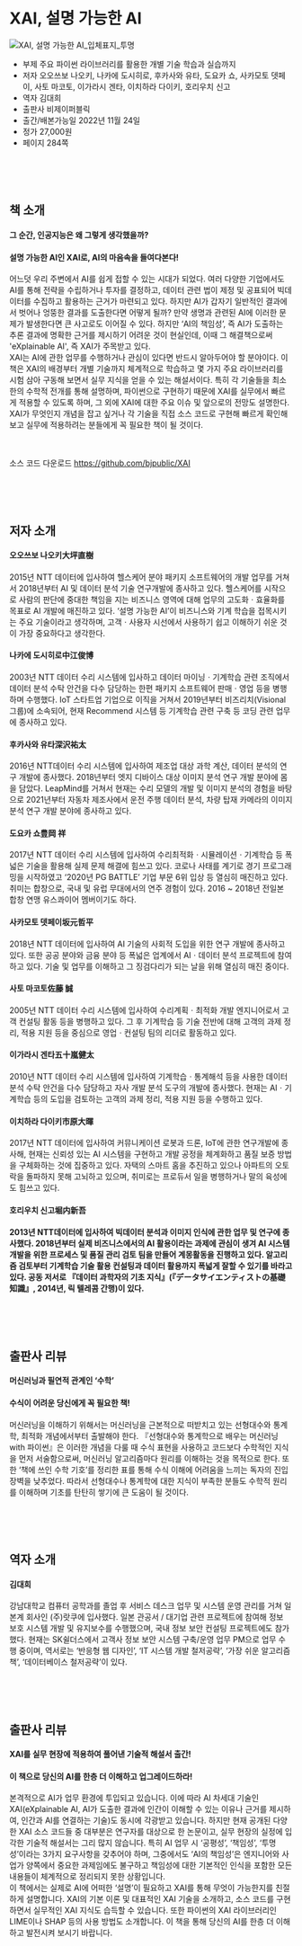 # XAI, 설명 가능한 AI
![XAI, 설명 가능한 AI_입체표지_투명](https://user-images.githubusercontent.com/21074282/204211786-260df2c6-5ce2-4a91-8411-851862b96854.png)

- 부제 주요 파이썬 라이브러리를 활용한 개별 기술 학습과 실습까지
- 저자 오오쓰보 나오키, 나카에 도시히로, 후카사와 유타, 도요카 쇼, 사카모토 뎃페이, 사토 마코토, 이가라시 겐타, 이치하라 다이키, 호리우치 신고
- 역자 김대희
- 출판사 비제이퍼블릭
- 출간/배본가능일 2022년 11월 24일
- 정가 27,000원
- 페이지 284쪽


<br><br><br>
## 책 소개
<h4>그 순간, 인공지능은 왜 그렇게 생각했을까?</h4>
<h4>설명 가능한 AI인 XAI로, AI의 마음속을 들여다본다!</h4>

어느덧 우리 주변에서 AI를 쉽게 접할 수 있는 시대가 되었다. 
여러 다양한 기업에서도 AI를 통해 전략을 수립하거나 투자를 결정하고, 데이터 관련 법이 제정 및 공표되어 빅데이터를 수집하고 활용하는 근거가 마련되고 있다. 
하지만 AI가 갑자기 일반적인 결과에서 벗어나 엉뚱한 결과를 도출한다면 어떻게 될까? 만약 생명과 관련된 AI에 이러한 문제가 발생한다면 큰 사고로도 이어질 수 있다. 
하지만 ‘AI의 책임성’, 즉 AI가 도출하는 추론 결과에 명확한 근거를 제시하기 어려운 것이 현실인데, 이때 그 해결책으로써 'eXplainable AI', 즉 XAI가 주목받고 있다.
<br>
XAI는 AI에 관한 업무를 수행하거나 관심이 있다면 반드시 알아두어야 할 분야이다. 
이 책은 XAI의 배경부터 개별 기술까지 체계적으로 학습하고 몇 가지 주요 라이브러리를 시험 삼아 구동해 보면서 실무 지식을 얻을 수 있는 해설서이다. 
특히 각 기술들을 최소한의 수학적 전개를 통해 설명하며, 파이썬으로 구현하기 때문에 XAI를 실무에서 빠르게 적용할 수 있도록 하며, 그 외에 XAI에 대한 주요 이슈 및 앞으로의 전망도 설명한다.
XAI가 무엇인지 개념을 잡고 싶거나 각 기술을 직접 소스 코드로 구현해 빠르게 확인해 보고 실무에 적용하려는 분들에게 꼭 필요한 책이 될 것이다.

<br><br>
소스 코드 다운로드 https://github.com/bjpublic/XAI


<br><br><br>
## 저자 소개

<h4>오오쓰보 나오키大坪直樹</h4>
2015년 NTT 데이터에 입사하여 헬스케어 분야 패키지 소프트웨어의 개발 업무를 거쳐서 2018년부터 AI 및 데이터 분석 기술 연구개발에 종사하고 있다. 헬스케어를 시작으로 사람의 판단에 중대한 책임을 지는 비즈니스 영역에 대해 업무의 고도화ㆍ효율화를 목표로 AI 개발에 매진하고 있다. ‘설명 가능한 AI’이 비즈니스와 기계 학습을 접목시키는 주요 기술이라고 생각하며, 고객ㆍ사용자 시선에서 사용하기 쉽고 이해하기 쉬운 것이 가장 중요하다고 생각한다.

<h4>나카에 도시히로中江俊博</h4>
2003년 NTT 데이터 수리 시스템에 입사하고 데이터 마이닝ㆍ기계학습 관련 조직에서 데이터 분석 수탁 안건을 다수 담당하는 한편 패키지 소프트웨어 판매ㆍ영업 등을 병행하며 수행했다. IoT 스타트업 기업으로 이직을 거쳐서 2019년부터 비즈리치(Visional 그룹)에 소속되어, 현재 Recommend 시스템 등 기계학습 관련 구축 등 코딩 관련 업무에 종사하고 있다.

<h4>후카사와 유타深沢祐太</h4>
2016년 NTT데이터 수리 시스템에 입사하여 제조업 대상 과학 계산, 데이터 분석의 연구 개발에 종사했다. 2018년부터 엣지 디바이스 대상 이미지 분석 연구 개발 분야에 몸을 담았다. LeapMind를 거쳐서 현재는 수리 모델의 개발 및 이미지 분석의 경험을 바탕으로 2021년부터 자동차 제조사에서 운전 주행 데이터 분석, 차량 탑재 카메라의 이미지 분석 연구 개발 분야에 종사하고 있다.

<h4>도요카 쇼豊岡 祥</h4>
2017년 NTT 데이터 수리 시스템에 입사하여 수리최적화ㆍ시뮬레이션ㆍ기계학습 등 폭넓은 기술을 활용해 실제 문제 해결에 힘쓰고 있다. 코로나 사태를 계기로 경기 프로그래밍을 시작하였고 ‘2020년 PG BATTLE’ 기업 부문 6위 입상 등 열심히 매진하고 있다. 취미는 합창으로, 국내 및 유럽 무대에서의 연주 경험이 있다. 2016 ~ 2018년 전일본 합창 연맹 유스콰이어 멤버이기도 하다.

<h4>사카모토 뎃페이坂元哲平</h4>
2018년 NTT 데이터에 입사하여 AI 기술의 사회적 도입을 위한 연구 개발에 종사하고 있다. 또한 공공 분야와 금융 분야 등 폭넓은 업계에서 AIㆍ데이터 분석 프로젝트에 참여하고 있다. 기술 및 업무를 이해하고 그 징검다리가 되는 날을 위해 열심히 매진 중이다.

<h4>사토 마코토佐藤 誠</h4>
2005년 NTT 데이터 수리 시스템에 입사하여 수리계획ㆍ최적화 개발 엔지니어로서 고객 컨설팅 활동 등을 병행하고 있다. 그 후 기계학습 등 기술 전반에 대해 고객의 과제 정리, 적용 지원 등을 중심으로 영업ㆍ컨설팅 팀의 리더로 활동하고 있다.

<h4>이가라시 겐타五十嵐健太</h4>
2010년 NTT 데이터 수리 시스템에 입사하여 기계학습ㆍ통계해석 등을 사용한 데이터 분석 수탁 안건을 다수 담당하고 자사 개발 분석 도구의 개발에 종사했다. 현재는 AIㆍ기계학습 등의 도입을 검토하는 고객의 과제 정리, 적용 지원 등을 수행하고 있다.

<h4>이치하라 다이키市原大暉</h4>
2017년 NTT 데이터에 입사하여 커뮤니케이션 로봇과 드론, IoT에 관한 연구개발에 종사해, 현재는 신뢰성 있는 AI 시스템을 구현하고 개발 공정을 체계화하고 품질 보증 방법을 구체화하는 것에 집중하고 있다. 자택의 스마트 홈을 추진하고 있으나 아파트의 오토락을 돌파하지 못해 고뇌하고 있으며, 취미로는 프로듀서 일을 병행하거나 말의 육성에도 힘쓰고 있다.

<H4>호리우치 신고堀内新吾<H4>
2013년 NTT데이터에 입사하여 빅데이터 분석과 이미지 인식에 관한 업무 및 연구에 종사했다. 2018년부터 실제 비즈니스에서의 AI 활용이라는 과제에 관심이 생겨 AI 시스템 개발을 위한 프로세스 및 품질 관리 검토 팀을 만들어 계몽활동을 진행하고 있다. 알고리즘 검토부터 기계학습 기술 활용 컨설팅과 데이터 활용까지 폭넓게 잘할 수 있기를 바라고 있다. 공동 저서로 『데이터 과학자의 기초 지식』(『データサイエンティストの基礎知識』, 2014년, 릭 텔레콤 간행)이 있다.

<br><br><br>
## 출판사 리뷰
<h4>머신러닝과 필연적 관계인 ‘수학’</h4>
<h4>수식이 어려운 당신에게 꼭 필요한 책!</h4>

머신러닝을 이해하기 위해서는 머신러닝을 근본적으로 떠받치고 있는 선형대수와 통계학, 최적화 개념에서부터 출발해야 한다. 『선형대수와 통계학으로 배우는 머신러닝 with 파이썬』은 이러한 개념을 다룰 때 수식 표현을 사용하고 코드보다 수학적인 지식을 먼저 서술함으로써, 머신러닝 알고리즘마다 원리를 이해하는 것을 목적으로 한다. 또한 ‘책에 쓰인 수학 기호’를 정리한 표를 통해 수식 이해에 어려움을 느끼는 독자의 진입 장벽을 낮추었다. 따라서 선형대수나 통계학에 대한 지식이 부족한 분들도 수학적 원리를 이해하며 기초를 탄탄히 쌓기에 큰 도움이 될 것이다.

<br><br><br>
## 역자 소개

<h4>김대희</h4>
강남대학교 컴퓨터 공학과를 졸업 후 서비스 데스크 업무 및 시스템 운영 관리를 거쳐 일본계 회사인 (주)랏쿠에 입사했다. 일본 관공서 / 대기업 관련 프로젝트에 참여해 정보 보호 시스템 개발 및 유지보수를 수행했으며, 국내 정보 보안 컨설팅 프로젝트에도 참가했다. 현재는 SK쉴더스에서 고객사 정보 보안 시스템 구축/운영 업무 PM으로 업무 수행 중이며, 역서로는 ‘반응형 웹 디자인’, ‘IT 시스템 개발 철저공략’, ‘가장 쉬운 알고리즘 책’, ‘데이터베이스 철저공략’이 있다.
  
<br><br><br>
## 출판사 리뷰
<h4>XAI를 실무 현장에 적용하여 풀어낸 기술적 해설서 출간!</h4>
<h4>이 책으로 당신의 AI를 한층 더 이해하고 업그레이드하라!</h4>

본격적으로 AI가 업무 환경에 투입되고 있습니다. 이에 따라 AI 차세대 기술인 XAI(eXplainable AI, AI가 도출한 결과에 인간이 이해할 수 있는 이유나 근거를 제시하여, 인간과 AI를 연결하는 기술)도 동시에 각광받고 있습니다. 하지만 현재 공개된 다양한 XAI 소스 코드들 중 대부분은 연구자를 대상으로 한 논문이고, 실무 현장의 실정에 입각한 기술적 해설서는 그리 많지 않습니다. 특히 AI 업무 시 ‘공평성’, ‘책임성’, ‘투명성’이라는 3가지 요구사항을 갖추어야 하며, 그중에서도 ‘AI의 책임성’은 엔지니어와 사업가 양쪽에서 중요한 과제임에도 불구하고 책임성에 대한 기본적인 인식을 포함한 모든 내용들이 체계적으로 정리되지 못한 상황입니다.
<br>
이 책에서는 실제로 AI에 어떠한 ‘설명’이 필요하고 XAI를 통해 무엇이 가능한지를 친절하게 설명합니다. XAI의 기본 이론 및 대표적인 XAI 기술을 소개하고, 소스 코드를 구현하면서 실무적인 XAI 지식도 습득할 수 있습니다. 또한 파이썬의 XAI 라이브러리인 LIME이나 SHAP 등의 사용 방법도 소개합니다. 이 책을 통해 당신의 AI를 한층 더 이해하고 발전시켜 보시기 바랍니다.




